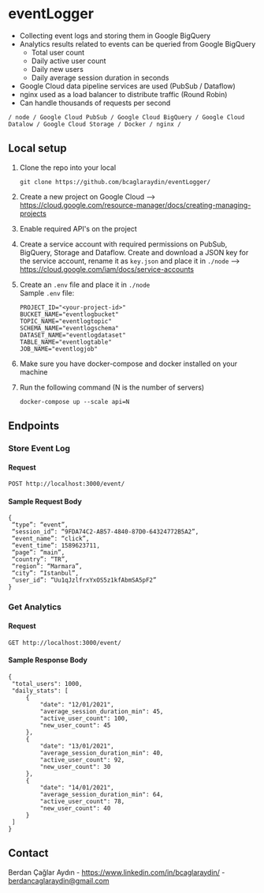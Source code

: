 # eventLogger

- Collecting event logs and storing them in Google BigQuery 
- Analytics results related to events can be queried from Google BigQuery
     - Total user count
     - Daily active user count
     - Daily new users
     - Daily average session duration in seconds
- Google Cloud data pipeline services are used (PubSub / Dataflow)
- nginx used as a load balancer to distribute traffic (Round Robin)
- Can handle thousands of requests per second

``` / node / Google Cloud PubSub / Google Cloud BigQuery / Google Cloud Datalow / Google Cloud Storage / Docker / nginx / ```

## Local setup

1. Clone the repo into your local
   ```
   git clone https://github.com/bcaglaraydin/eventLogger/
   ```
2. Create a new project on Google Cloud --> https://cloud.google.com/resource-manager/docs/creating-managing-projects

3. Enable required API's on the project

3. Create a service account with required permissions on PubSub, BigQuery, Storage and Dataflow. Create and download a JSON key for the service account, rename it as ```key.json``` and place it in ```./node``` --> https://cloud.google.com/iam/docs/service-accounts

4. Create an ```.env``` file and place it in ```./node``` </br>
 Sample ```.env``` file:
    ```
    PROJECT_ID="<your-project-id>"
    BUCKET_NAME="eventlogbucket"
    TOPIC_NAME="eventlogtopic"
    SCHEMA_NAME="eventlogschema"
    DATASET_NAME="eventlogdataset"
    TABLE_NAME="eventlogtable"
    JOB_NAME="eventlogjob"
    ```
2. Make sure you have docker-compose and docker installed on your machine

3. Run the following command (N is the number of servers)
   ```
   docker-compose up --scale api=N
   ```
## Endpoints

### Store Event Log

#### Request

`POST http://localhost:3000/event/`

#### Sample Request Body

   ```
{
    “type”: “event”,
    “session_id”: “9FDA74C2-AB57-4840-87D0-64324772B5A2”,
    “event_name”: “click”,
    “event_time”: 1589623711,
    “page”: “main”,
    “country”: “TR”,
    “region”: “Marmara”,
    “city”: “Istanbul”,
    “user_id”: “Uu1qJzlfrxYxOS5z1kfAbmSA5pF2”
}
```

### Get Analytics

#### Request

`GET http://localhost:3000/event/`

#### Sample Response Body

   ```
{
    "total_users": 1000,
    "daily_stats": [
        {
            "date": "12/01/2021",
            "average_session_duration_min": 45,
            "active_user_count": 100,
            "new_user_count": 45
        },
        {
            "date": "13/01/2021",
            "average_session_duration_min": 40,
            "active_user_count": 92,
            "new_user_count": 30
        },
        {
            "date": "14/01/2021",
            "average_session_duration_min": 64,
            "active_user_count": 78,
            "new_user_count": 40
        }
    ]
}
```
## Contact

Berdan Çağlar Aydın - https://www.linkedin.com/in/bcaglaraydin/ - berdancaglaraydin@gmail.com
